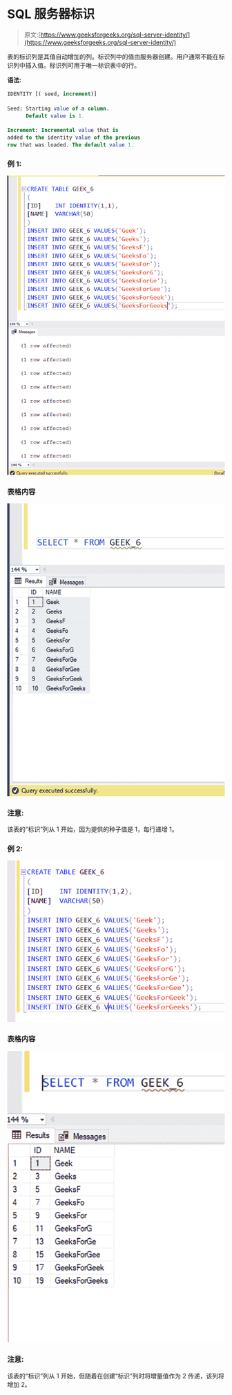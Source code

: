 # SQL 服务器标识

> 原文:[https://www.geeksforgeeks.org/sql-server-identity/](https://www.geeksforgeeks.org/sql-server-identity/)

表的标识列是其值自动增加的列。标识列中的值由服务器创建。用户通常不能在标识列中插入值。标识列可用于唯一标识表中的行。

**语法:**

```sql
IDENTITY [( seed, increment)]

Seed: Starting value of a column. 
      Default value is 1.

Increment: Incremental value that is 
added to the identity value of the previous 
row that was loaded. The default value 1.

```

### 例 1:

![](img/f0bbfe752af8483aa9937dc62f97d357.png)

### 表格内容

![](img/88ffad01ffaf27e6e36c0a5683be36c6.png)

### 注意:

该表的“标识”列从 1 开始，因为提供的种子值是 1，每行递增 1。

### 例 2:

![](img/48c4629f8a6309f84015f8e69c8906ef.png)

### 表格内容

![](img/985c7b823b999ea35d17ea0f0dda0b6e.png)

### 注意:

该表的“标识”列从 1 开始，但随着在创建“标识”列时将增量值作为 2 传递，该列将增加 2。